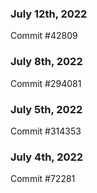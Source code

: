 ### July 12th, 2022

Commit #42809

### July 8th, 2022

Commit #294081

### July 5th, 2022

Commit #314353


### July 4th, 2022

Commit #72281

